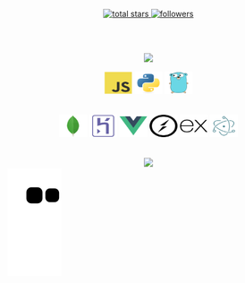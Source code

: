<!-- 
Top Badges
-->
<p align='center'>
    <a href='https://github.com/0xPearson?tab=repositories&sort=stargazers'>
        <img alt='total stars' title='Total stars on GitHub' src='https://custom-icon-badges.herokuapp.com/badge/dynamic/json?logo=star&color=55960c&labelColor=488207&label=Stars&style=for-the-badge&query=%24.stars&url=https://api.github-star-counter.workers.dev/user/0xPearson'/>
    </a>
    <a href='https://github.com/0xPearson?tab=followers'>
        <img alt='followers' title='Follow Me on GitHub' src='https://custom-icon-badges.herokuapp.com/github/followers/0xPearson?color=236ad3&labelColor=1155ba&style=for-the-badge&logo=person-add&label=Follow&logoColor=white'/>
    </a>
</p>


<!-- 
Spaces
-->
<br>
<br>

<!-- 
Profile Stats 
-->
<p align="middle">
    <img src='https://github-readme-streak-stats.herokuapp.com?user=0xPearson&theme=gotham&hide_border=true&date_format=j%20M%5B%20Y%5D'/>
</p>


<!-- 
Known Coding languages 
-->
<div align="center">
    <img height="40" width="50" src="https://raw.githubusercontent.com/devicons/devicon/master/icons/javascript/javascript-original.svg">
    <img height="40" width="50" src="https://github.com/devicons/devicon/blob/master/icons/python/python-original.svg">
    <img height="40" width="50" src="https://github.com/devicons/devicon/blob/master/icons/go/go-original.svg">
</div>

<!-- Known Technologies -->
<div align="center">
    <br></br>
    <img height="40" width="50" src="https://github.com/devicons/devicon/blob/master/icons/mongodb/mongodb-original.svg">
    <img height="40" width="50" src="https://github.com/devicons/devicon/blob/master/icons/heroku/heroku-original.svg">
    <img height="40" width="50" src="https://github.com/devicons/devicon/blob/master/icons/vuejs/vuejs-original.svg">
    <img height="40" width="50" src="https://github.com/devicons/devicon/blob/master/icons/socketio/socketio-original.svg">
    <img height="40" width="50" src="https://github.com/devicons/devicon/blob/master/icons/express/express-original.svg">
    <img height="40" width="50" src="https://github.com/devicons/devicon/blob/master/icons/electron/electron-original.svg">
</div>

<div align='center'>
    <br></br>
    <img src="https://discord.c99.nl/widget/theme-4/404020388658675723.png">
</div>


<!-- 
Snake animation
-->
  <a href='https://github.com/0xPearson'>
        <img alt='Snake Animation' src='https://github.com/rafaballerini/rafaballerini/blob/output/github-contribution-grid-snake.svg'/>
